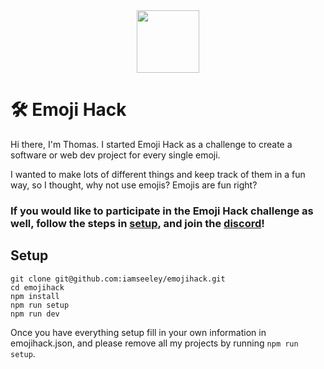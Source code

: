 

<div align="center">
  <img src="https://www.emojihack.com/opengraph-image.png" width="100px"/>
</div>

# 🛠️ Emoji Hack

Hi there, I'm Thomas. I started Emoji Hack as a challenge to create a software or web dev project for every single emoji.

I wanted to make lots of different things and keep track of them in a fun way, so I thought, why not use emojis? Emojis are fun right?



### If you would like to participate in the Emoji Hack challenge as well, follow the steps in [setup](#setup), and join the [discord](https://discord.gg/6yNYj4mD9C)!


## Setup

```
git clone git@github.com:iamseeley/emojihack.git
cd emojihack
npm install 
npm run setup
npm run dev
```

Once you have everything setup fill in your own information in emojihack.json, and please remove all my projects by running ```npm run setup```.
